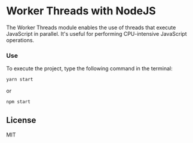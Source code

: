 # Worker Threads with NodeJS

The Worker Threads module enables the use of threads that execute JavaScript in parallel. It's useful for performing CPU-intensive JavaScript operations.

### Use

To execute the project, type the following command in the terminal:

```bash
yarn start
```

or

```bash
npm start
```

## License

MIT
